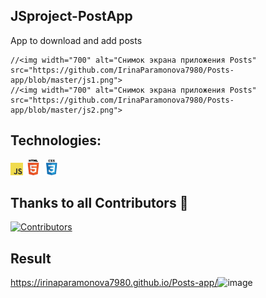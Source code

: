 ## JSproject-PostApp
	
App to download and add posts
	
	//<img width="700" alt="Снимок экрана приложения Posts" src="https://github.com/IrinaParamonova7980/Posts-app/blob/master/js1.png">
	//<img width="700" alt="Снимок экрана приложения Posts" src="https://github.com/IrinaParamonova7980/Posts-app/blob/master/js2.png">
	
## Technologies:
<code><img height="20" src="https://raw.githubusercontent.com/github/explore/80688e429a7d4ef2fca1e82350fe8e3517d3494d/topics/javascript/javascript.png"></code>
<code><img height="25" src="https://raw.githubusercontent.com/github/explore/80688e429a7d4ef2fca1e82350fe8e3517d3494d/topics/html/html.png"></code>
<code><img height="25" src="https://raw.githubusercontent.com/github/explore/80688e429a7d4ef2fca1e82350fe8e3517d3494d/topics/css/css.png"></code>
	
## Thanks to all Contributors 💪
	
[![Contributors](https://contrib.rocks/image?repo=elena-kundera/ourAmazingJSproject)](https://github.com/elena-kundera/ourAmazingJSproject/graphs/contributors)
	
## Result
https://irinaparamonova7980.github.io/Posts-app/<img width="1367" alt="image" src="https://user-images.githubusercontent.com/110298547/234016934-a63d8356-ec78-4d55-aa3d-87ed970de2a7.png">

